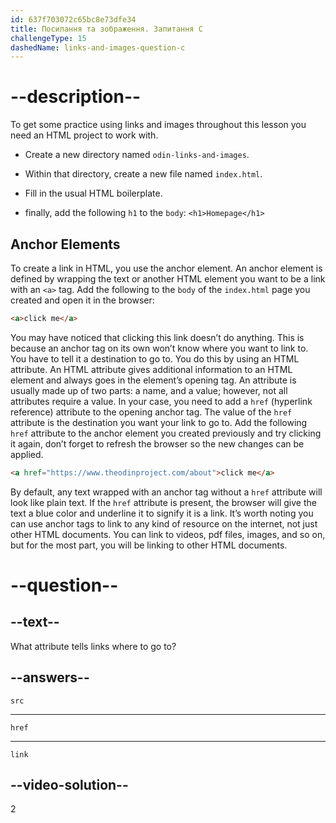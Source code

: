 ```yaml
---
id: 637f703072c65bc8e73dfe34
title: Посилання та зображення. Запитання C
challengeType: 15
dashedName: links-and-images-question-c
---
```


# --description--

To get some practice using links and images throughout this lesson you need an HTML project to work with.

- Create a new directory named `odin-links-and-images`.

- Within that directory, create a new file named `index.html`.

- Fill in the usual HTML boilerplate.

- finally, add the following `h1` to the `body`: `<h1>Homepage</h1>`

## Anchor Elements
To create a link in HTML, you use the anchor element. An anchor element is defined by wrapping the text or another HTML element you want to be a link with an `<a>` tag. Add the following to the `body` of the `index.html` page you created and open it in the browser:

```html
<a>click me</a>
```

You may have noticed that clicking this link doesn’t do anything. This is because an anchor tag on its own won’t know where you want to link to. You have to tell it a destination to go to. You do this by using an HTML attribute. An HTML attribute gives additional information to an HTML element and always goes in the element’s opening tag. An attribute is usually made up of two parts: a name, and a value; however, not all attributes require a value. In your case, you need to add a `href` (hyperlink reference) attribute to the opening anchor tag. The value of the `href` attribute is the destination you want your link to go to. Add the following `href` attribute to the anchor element you created previously and try clicking it again, don’t forget to refresh the browser so the new changes can be applied.

```html
<a href="https://www.theodinproject.com/about">click me</a>
```

By default, any text wrapped with an anchor tag without a `href` attribute will look like plain text. If the `href` attribute is present, the browser will give the text a blue color and underline it to signify it is a link. It’s worth noting you can use anchor tags to link to any kind of resource on the internet, not just other HTML documents. You can link to videos, pdf files, images, and so on, but for the most part, you will be linking to other HTML documents.

# --question--

## --text--

What attribute tells links where to go to?

## --answers--

`src`

---

`href`

---

`link`

## --video-solution--

2
